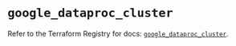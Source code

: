 # `google_dataproc_cluster`

Refer to the Terraform Registry for docs: [`google_dataproc_cluster`](https://registry.terraform.io/providers/hashicorp/google-beta/5.15.0/docs/resources/google_dataproc_cluster).
